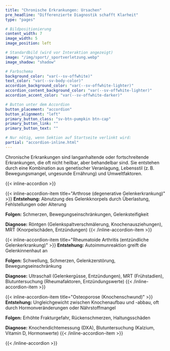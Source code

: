 ```yaml
---
title: "Chronische Erkrankungen: Ursachen"
pre_headline: "Differenzierte Diagnostik schafft Klarheit" 
type: "pages"

# Bildpositionierung
content_width: 7
image_width: 5
image_position: left

# Standardbild (wird vor Interaktion angezeigt)
image: "/img/sport/_sportverletzung.webp"
image_shadow: "shadow"

# Farbschema
background_color: "var(--sv-offwhite)"
text_color: "var(--sv-body-color)"
accordion_background_color: "var(--sv-offwhite-lighter)"
accordion_content_background_color: "var(--sv-offwhite-lighter)"
accordion_accent_color: "var(--sv-offwhite-darker)"

# Button unter dem Accordion
button_placement: "accordion"
button_alignment: "left"
primary_button_class: "sv-btn-pumpkin btn-cap"
primary_button_link: ""
primary_button_text: ""

# Nur nötig, wenn Sektion auf Startseite verlinkt wird:
partial: "accordion-inline.html"
---
```


Chronische Erkrankungen sind langanhaltende oder fortschreitende Erkrankungen, die oft nicht heilbar, aber behandelbar sind. Sie entstehen durch eine Kombination aus genetischer Veranlagung, Lebensstil (z. B. Bewegungsmangel, ungesunde Ernährung) und Umweltfaktoren.

{{< inline-accordion >}}

{{< inline-accordion-item title="Arthrose (degenerative Gelenkerkrankung)" >}}
**Entstehung:** Abnutzung des Gelenkknorpels durch Überlastung, Fehlstellungen oder Alterung

**Folgen:** Schmerzen, Bewegungseinschränkungen, Gelenksteifigkeit

**Diagnose:** Röntgen (Gelenkspaltverschmälerung, Knochenausziehungen), MRT (Knorpelschäden, Entzündungen)
{{< /inline-accordion-item >}}

{{< inline-accordion-item title="Rheumatoide Arthritis (entzündliche Gelenkerkrankung)" >}}
**Entstehung:** Autoimmunreaktion greift die Gelenkinnenhaut an

**Folgen:** Schwellung, Schmerzen, Gelenkzerstörung, Bewegungseinschränkung

**Diagnose:** Ultraschall (Gelenkergüsse, Entzündungen), MRT (Frühstadien), Blutuntersuchung (Rheumafaktoren, Entzündungswerte)
{{< /inline-accordion-item >}}

{{< inline-accordion-item title="Osteoporose (Knochenschwund)" >}}
**Entstehung:** Ungleichgewicht zwischen Knochenaufbau und -abbau, oft durch Hormonveränderungen oder Nährstoffmangel

**Folgen:** Erhöhte Frakturgefahr, Rückenschmerzen, Haltungsschäden

**Diagnose:** Knochendichtemessung (DXA), Blutuntersuchung (Kalzium, Vitamin D, Hormonwerte)
{{< /inline-accordion-item >}}

{{< /inline-accordion >}}
